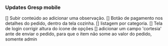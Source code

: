 ### Updates Gresp mobile

[] Subir conteúdo ao adicionar uma observação.
[] Botão de pagamento nos detalhes do pedido, dentro da tela cozinha.
[] listagem por categoria.
[] Tela de login corrigir altura do ícone de opções
[] adicionar um campo 'cortesia' ante de enviar o pedido, para que o item não some ao valor do pedido, somente admin

